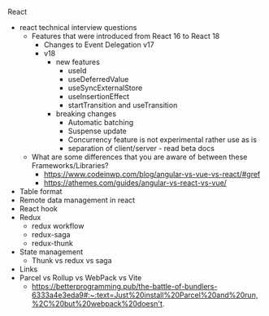 React
- react technical interview questions
	- Features that were introduced from React 16 to React 18
		- Changes to Event Delegation v17
		- v18
			- new features
				- useId 
				- useDeferredValue 
				- useSyncExternalStore 
				- useInsertionEffect 
				- startTransition and useTransition
			- breaking changes
				- Automatic batching
				- Suspense update
				- Concurrency feature is not experimental rather use as is
				- separation of client/server - read beta docs
	- What are some differences that you are aware of between these Frameworks/Libraries?
		- https://www.codeinwp.com/blog/angular-vs-vue-vs-react/#gref
		- https://athemes.com/guides/angular-vs-react-vs-vue/
- Table format
- Remote data management in react
- React hook 
- Redux
	- redux workflow
	- redux-saga
	- redux-thunk
- State management
	- Thunk vs redux vs saga
- Links
- Parcel vs Rollup vs WebPack vs Vite
	- https://betterprogramming.pub/the-battle-of-bundlers-6333a4e3eda9#:~:text=Just%20install%20Parcel%20and%20run,%2C%20but%20webpack%20doesn't.